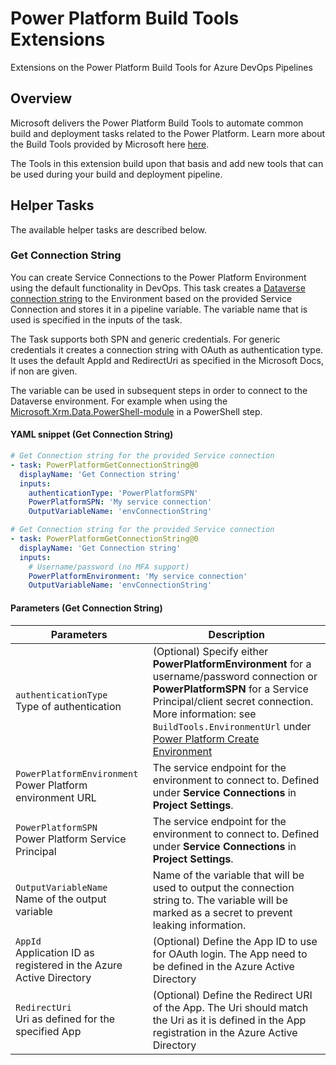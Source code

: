 # Power Platform Build Tools Extensions
Extensions on the Power Platform Build Tools for Azure DevOps Pipelines
## Overview
Microsoft delivers the Power Platform Build Tools to automate common build and deployment tasks related to the Power Platform. Learn more about the Build Tools provided by Microsoft here [here](https://aka.ms/buildtoolsdoc).

The Tools in this extension build upon that basis and add new tools that can be used during your build and deployment pipeline.
## Helper Tasks
The available helper tasks are described below.

### Get Connection String
You can create Service Connections to the Power Platform Environment using the default functionality in DevOps. This task creates a [Dataverse connection string](https://docs.microsoft.com/en-us/powerapps/developer/data-platform/xrm-tooling/use-connection-strings-xrm-tooling-connect) to the Environment based on the provided Service Connection and stores it in a pipeline variable. The variable name that is used is specified in the inputs of the task.

The Task supports both SPN and generic credentials. For generic credentials it creates a connection string with OAuth as authentication type. It uses the default AppId and RedirectUri as specified in the Microsoft Docs, if non are given.

The variable can be used in subsequent steps in order to connect to the Dataverse environment. For example when using the [Microsoft.Xrm.Data.PowerShell-module](https://github.com/seanmcne/Microsoft.Xrm.Data.PowerShell) in a PowerShell step.

#### YAML snippet (Get Connection String)
```yml
# Get Connection string for the provided Service connection
- task: PowerPlatformGetConnectionString@0
  displayName: 'Get Connection string'
  inputs:
    authenticationType: 'PowerPlatformSPN'
    PowerPlatformSPN: 'My service connection'
    OutputVariableName: 'envConnectionString'
```

```yml
# Get Connection string for the provided Service connection
- task: PowerPlatformGetConnectionString@0
  displayName: 'Get Connection string'
  inputs:
    # Username/password (no MFA support)
    PowerPlatformEnvironment: 'My service connection'
    OutputVariableName: 'envConnectionString'
```

#### Parameters (Get Connection String)

| Parameters    | Description   |
|---------------|---------------|
| `authenticationType`<br/>Type of authentication | (Optional) Specify either **PowerPlatformEnvironment** for a username/password connection or **PowerPlatformSPN** for a Service Principal/client secret connection. More information: see `BuildTools.EnvironmentUrl` under [Power Platform Create Environment](#power-platform-create-environment) |
| `PowerPlatformEnvironment`<br/>Power Platform environment URL | The service endpoint for the environment to connect to. Defined under **Service Connections** in **Project Settings**. |
| `PowerPlatformSPN`<br/>Power Platform Service Principal | The service endpoint for the environment to connect to. Defined under **Service Connections** in **Project Settings**. |
| `OutputVariableName`<br/>Name of the output variable | Name of the variable that will be used to output the connection string to. The variable will be marked as a secret to prevent leaking information. |
| `AppId`<br/>Application ID as registered in the Azure Active Directory | (Optional) Define the App ID to use for OAuth login. The App need to be defined in the Azure Active Directory |
| `RedirectUri`<br/>Uri as defined for the specified App | (Optional) Define the Redirect URI of the App. The Uri should match the Uri as it is defined in the App registration in the Azure Active Directory |